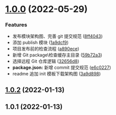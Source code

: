 # [1.0.0](https://github.com/AKclown/ak-cli/compare/v1.0.2...v1.0.0) (2022-05-29)

### Features

- 发布模块架构图、完善 git 提交规范 ([8ff4043](https://github.com/AKclown/ak-cli/commit/8ff40432f3334d2f47fd7d7997df99a8abbffd80))
- 添加 publish 模块 ([1a9dcf9](https://github.com/AKclown/ak-cli/commit/1a9dcf9f4f492e01b6c67e17d82aab61e0521b50))
- 项目发布前的检查流程 ([a890ece](https://github.com/AKclown/ak-cli/commit/a890ece362f53fe9d3a01c383de93168e6f01d1d))
- 新增 Git package\检查缓存主目录 ([59b72a3](https://github.com/AKclown/ak-cli/commit/59b72a312f0ee7accaa0e7a8831fa2ca9a08ddac))
- 选择远程 Git 仓库逻辑 ([32656d8](https://github.com/AKclown/ak-cli/commit/32656d890ab16da68cc737f9a7bb956b17ae240e))
- **package.json:** 新增 commit 提交规范 ([e6c0227](https://github.com/AKclown/ak-cli/commit/e6c0227ec67b1e5f80b0da28707e3f340e3d9c7f))
- readme 追加 init 模板下载架构图 ([3a9d898](https://github.com/AKclown/ak-cli/commit/3a9d898ae8bd494da42b0a9894402a5a0db7f7d8))

## [1.0.2](https://github.com/AKclown/ak-cli/compare/v1.0.1...v1.0.2) (2022-01-13)

## 1.0.1 (2022-01-13)
